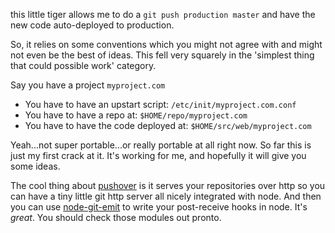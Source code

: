 this little tiger allows me to do a `git push production master` and have the new code auto-deployed to production.

So, it relies on some conventions which you might not agree with and might not even be the best of ideas.  This fell very squarely in the 'simplest thing that could possible work' category.

Say you have a project `myproject.com`

- You have to have an upstart script: `/etc/init/myproject.com.conf`
- You have to have a repo at: `$HOME/repo/myproject.com`
- You have to have the code deployed at: `$HOME/src/web/myproject.com`

Yeah...not super portable...or really portable at all right now.  So far this is just my first crack at it.  It's working for me, and hopefully it will give you some ideas.

The cool thing about [pushover](https://github.com/substack/pushover) is it serves your repositories over http so you can have a tiny little git http server all nicely integrated with node.  And then you can use [node-git-emit](https://github.com/substack/node-git-emit) to write your post-receive hooks in node.  It's _great_.  You should check those modules out pronto.  
